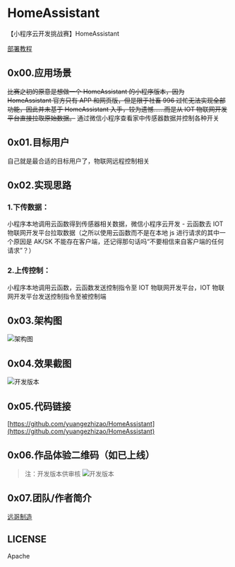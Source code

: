 # HomeAssistant
【小程序云开发挑战赛】HomeAssistant

[部署教程](https://github.com/yuangezhizao/HomeAssistant/blob/master/deployment.md)

## 0x00.应用场景
~~比赛之初的原意是想做一个 HomeAssistant 的小程序版本，因为 HomeAssistant 官方只有 APP 和网页版，但是限于社畜 996 过忙无法实现全部功能，因此并未基于 HomeAssistant 入手，较为遗憾……而是从 IOT 物联网开发平台直接拉取原始数据。~~
通过微信小程序查看家中传感器数据并控制各种开关

## 0x01.目标用户
自己就是最合适的目标用户了，物联网远程控制相关

## 0x02.实现思路
### 1.下传数据：
小程序本地调用云函数得到传感器相关数据，微信小程序云开发 - 云函数去 IOT 物联网开发平台拉取数据（之所以使用云函数而不是在本地 js 进行请求的其中一个原因是 AK/SK 不能存在客户端，还记得那句话吗“不要相信来自客户端的任何请求”？）
### 2.上传控制：
小程序本地调用云函数，云函数发送控制指令至 IOT 物联网开发平台，IOT 物联网开发平台发送控制指令至被控制端

## 0x03.架构图
![架构图](https://i1.yuangezhizao.cn/Win-10/20200920215122.jpg!webp)

## 0x04.效果截图
![开发版本](https://i1.yuangezhizao.cn/Redmi-K20Pro/Screenshot_2020-09-20-21-09-27-232_com.tencent.mm.jpg!webp)

## 0x05.代码链接
[https://github.com/yuangezhizao/HomeAssistant](https://github.com/yuangezhizao/HomeAssistant)

## 0x06.作品体验二维码（如已上线）
> 注：开发版本供审核
![开发版本](https://i1.yuangezhizao.cn/Win-10/mp-dev.jpg!webp)

## 0x07.团队/作者简介
[远哥制造](https://www.yuangezhizao.cn)

## LICENSE
Apache
